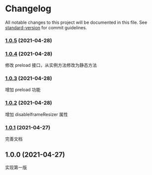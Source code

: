 # Changelog

All notable changes to this project will be documented in this file. See [standard-version](https://github.com/conventional-changelog/standard-version) for commit guidelines.

### [1.0.5](https://github.com/kaokei/iframeManager/compare/v1.0.4...v1.0.5) (2021-04-28)

### [1.0.4](https://github.com/kaokei/iframeManager/compare/v1.0.3...v1.0.4) (2021-04-28)

修改 preload 接口，从实例方法修改为静态方法

### [1.0.3](https://github.com/kaokei/iframeManager/compare/v1.0.2...v1.0.3) (2021-04-28)

增加 preload 功能

### [1.0.2](https://github.com/kaokei/iframeManager/compare/v1.0.1...v1.0.2) (2021-04-28)

增加 disableIframeResizer 属性

### [1.0.1](https://github.com/kaokei/iframeManager/compare/v1.0.0...v1.0.1) (2021-04-27)

完善文档

## 1.0.0 (2021-04-27)

实现第一版

